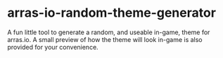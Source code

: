 # arras-io-random-theme-generator
A fun little tool to generate a random, and useable in-game, theme for arras.io. A small preview of how the theme will look in-game is also provided for your convenience.
